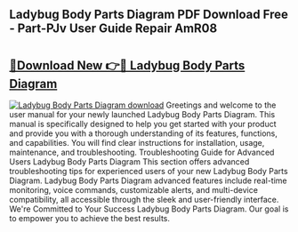 ## Ladybug Body Parts Diagram PDF Download Free - Part-PJv User Guide Repair AmR08

# <h2><a href="http://dfh8n7v.blite.top/?on=Ladybug+Body+Parts+Diagram">🔗Download New 👉🔴 Ladybug Body Parts Diagram</a></h2>

[![Ladybug Body Parts Diagram download](https://i.imgur.com/lujVjoI.png)](http://dfh8n7v.blite.top/?on=Ladybug+Body+Parts+Diagram)
Greetings and welcome to the user manual for your newly launched Ladybug Body Parts Diagram. This manual is specifically designed to help you get started with your product and provide you with a thorough understanding of its features, functions, and capabilities. You will find clear instructions for installation, usage, maintenance, and troubleshooting. Troubleshooting Guide for Advanced Users Ladybug Body Parts Diagram This section offers advanced troubleshooting tips for experienced users of your new Ladybug Body Parts Diagram. Ladybug Body Parts Diagram advanced features include real-time monitoring, voice commands, customizable alerts, and multi-device compatibility, all accessible through the sleek and user-friendly interface. We're Committed to Your Success Ladybug Body Parts Diagram. Our goal is to empower you to achieve the best results.
